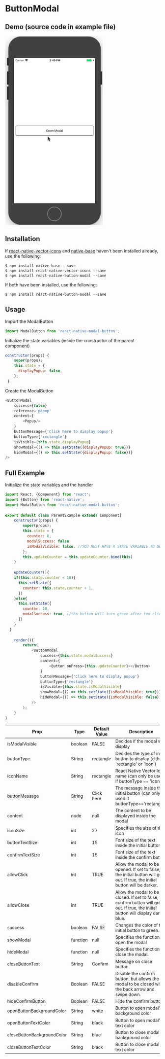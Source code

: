 ButtonModal
======
Demo (source code in example file)
------
![Alt Text](https://github.com/EricWiener/react-native-button-modal/raw/master/ButtonModalDemoGIF.gif)

Installation
------
If [react-native-vector-icons](https://github.com/oblador/react-native-vector-icons) and [native-base](https://nativebase.io) haven't been installed already, use the following:
```
$ npm install native-base --save
$ npm install react-native-vector-icons --save
$ npm install react-native-button-modal --save
```
If both have been installed, use the following:
```
$ npm install react-native-button-modal --save
```

Usage
------
Import the ModalButton
```javascript
import ModalButton from 'react-native-modal-button';
```

Initialize the state variables (inside the constructor of the parent component)
```javascript
constructor(props) {
    super(props);
    this.state = {
      displayPopup: false,
    };
 }
```

Create the ModalButton
```javascript
<ButtonModal
    success={false}
    reference='popup'
    content={
        <Popup/>
    }
    buttonMessage={'Click here to display popup'}
    buttonType={'rectangle'}
    isVisible={this.state.displayPopup}
    showModal={() => this.setState({displayPopUp: true})}
    hideModal={() => this.setState({displayPopup: false})}
/>
```

Full Example
------
Initialize the state variables and the handler
```javascript
import React, {Component} from 'react';
import {Button} from 'react-native';
import ModalButton from 'react-native-modal-button';

export default class ParentExample extends Component{
    constructor(props) {
        super(props);
        this.state = {
          counter: 0,
          modalSuccess: false,
          isModalVisible: false, //YOU MUST HAVE A STATE VARIABLE TO DECIDE MODAL VISIBILITY
        };
        this.updateCounter = this.updateCounter.bind(this)
    }

    updateCounter(){
    if(this.state.counter < 10){
      this.setState({
        counter: this.state.counter + 1,
      })
    }else{
      this.setState({
        counter: 10,
        modalSuccess: true, //the button will turn green after ten clicks
      })
    }
  }

    render(){
        return(
            <ButtonModal
                success={this.state.modalSuccess}
                content={
                    <Button onPress={this.updateCounter}></Button>
                }
                buttonMessage={'Click here to display popup'}
                buttonType={'rectangle'}
                isVisible={this.state.isModalVisible}
                showModal={() => this.setState({isModalVisible: true})} //OPENS THE MODAL
                hideModal={() => this.setState({isModalVisible: false})} //HIDES THE MODAL
            />
        );
    }
}
```


| Prop                       | Type     | Default Value | Description                                                                                                                          |
|----------------------------|----------|---------------|--------------------------------------------------------------------------------------------------------------------------------------|
| isModalVisible             | boolean  | FALSE         | Decides if the modal will display                                                                                                    |
| buttonType                 | String   | rectangle     | Decides the type of initial button to display (either 'rectangle' or 'icon')                                                         |
| iconName                   | String   | rectangle     | React Native Vector Icon name (can only be used if buttonType == 'icon')                                                             |
| buttonMessage              | String   | Click here    | The message inside the initial button (can only be used if buttonType=='rectangle')                                                  |
| content                    | node     | null          | The content to be displayed inside the modal                                                                                         |
| iconSize                   | int      | 27            | Specifies the size of the icon                                                                                                       |
| buttonTextSize             | int      | 15            | Font size of the text inside the initial button                                                                                      |
| confirmTextSize            | int      | 15            | Font size of the text inside the confirm button                                                                                      |
| allowClick                 | int      | TRUE          | Allow the modal to be opened. If set to false, the initial button will grey out. If true, the initial button will be darker.         |
| allowClose                 | int      | TRUE          | Allow the modal to be closed. If set to false, the confirm button will grey out. If true, the initial button will display dark blue. |
| success                    | boolean  | FALSE         | Changes the color of the initial button to green.                                                                                    |
| showModal                  | function | null          | Specifies the function to open the modal                                                                                             |
| hideModal                  | function | null          | Specifies the function to close the modal.                                                                                           |
| closeButtonText            | String   | Confirm       | Message on close button.                                                                                                             |
| disableConfirm             | Boolean  | FALSE         | Disable the confirm button, but allows the modal to be closed with the back arrow and swipe down.                                    |
| hideConfirmButton          | Boolean  | FALSE         | Hide the confirm button.                                                                                                             |
| openButtonBackgroundColor  | String   | white         | Button to open modal's background color                                                                                              |
| openButtonTextColor        | String   | black         | Button to open modal's text color                                                                                                    |
| closeButtonBackgroundColor | String   | blue          | Button to close modal's background color                                                                                             |
| closeButtonTextColor       | String   | black         | Button to close modal's text color                                                                                                   |
